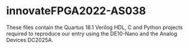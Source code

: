 # innovateFPGA2022-AS038
These files contain the Quartus 18.1 Verilog HDL, C and Python projects required to reproduce 
our entry using the DE10-Nano and the Analog Devices DC2025A.
